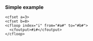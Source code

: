 ### Simple example 
```lucee+trycf
<cfset a=3>
<cfset b=8>
<cfloop index="i" from="#a#" to="#b#">
  <cfoutput>#i#</cfoutput>
</cfloop>
```